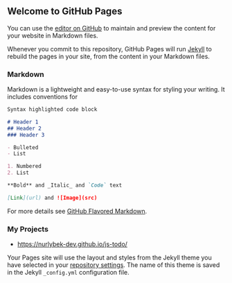 ## Welcome to GitHub Pages

You can use the [editor on GitHub](https://github.com/nurlybek-dev/nurlybek-dev.github.io/edit/master/README.md) to maintain and preview the content for your website in Markdown files.

Whenever you commit to this repository, GitHub Pages will run [Jekyll](https://jekyllrb.com/) to rebuild the pages in your site, from the content in your Markdown files.

### Markdown

Markdown is a lightweight and easy-to-use syntax for styling your writing. It includes conventions for

```markdown
Syntax highlighted code block

# Header 1
## Header 2
### Header 3

- Bulleted
- List

1. Numbered
2. List

**Bold** and _Italic_ and `Code` text

[Link](url) and ![Image](src)
```

For more details see [GitHub Flavored Markdown](https://guides.github.com/features/mastering-markdown/).

### My Projects

- https://nurlybek-dev.github.io/js-todo/

Your Pages site will use the layout and styles from the Jekyll theme you have selected in your [repository settings](https://github.com/nurlybek-dev/nurlybek-dev.github.io/settings). The name of this theme is saved in the Jekyll `_config.yml` configuration file.

